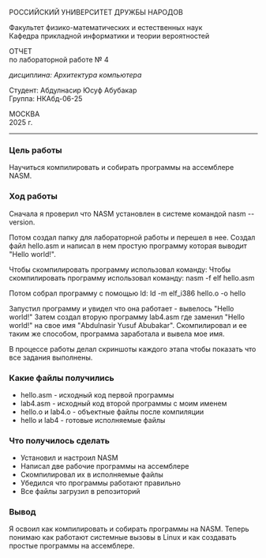 РОССИЙСКИЙ УНИВЕРСИТЕТ ДРУЖБЫ НАРОДОВ

Факультет физико-математических и естественных наук  
Кафедра прикладной информатики и теории вероятностей

ОТЧЕТ  
по лабораторной работе № 4

_дисциплина: Архитектура компьютера_

Студент: Абдулнасир Юсуф Абубакар  
Группа: НКАбд-06-25

МОСКВА  
2025 г.

---

### Цель работы
Научиться компилировать и собирать программы на ассемблере NASM.

### Ход работы

Сначала я проверил что NASM установлен в системе командой nasm --version.

Потом создал папку для лабораторной работы и перешел в нее. Создал файл hello.asm и написал в нем простую программу которая выводит "Hello world!". 

Чтобы скомпилировать программу использовал команду:
Чтобы скомпилировать программу использовал команду:
nasm -f elf hello.asm

Потом собрал программу с помощью ld:
ld -m elf_i386 hello.o -o hello

Запустил программу и увидел что она работает - вывелось "Hello world!"
Затем создал вторую программу lab4.asm где заменил "Hello world!" на свое имя "Abdulnasir Yusuf Abubakar". Скомпилировал и ее таким же способом, программа заработала и вывела мое имя.

В процессе работы делал скриншоты каждого этапа чтобы показать что все задания выполнены.

### Какие файлы получились
- hello.asm - исходный код первой программы
- lab4.asm - исходный код второй программы с моим именем  
- hello.o и lab4.o - объектные файлы после компиляции
- hello и lab4 - готовые исполняемые файлы

### Что получилось сделать
- Установил и настроил NASM
- Написал две рабочие программы на ассемблере
- Скомпилировал их в исполняемые файлы
- Убедился что программы работают правильно
- Все файлы загрузил в репозиторий

### Вывод
Я освоил как компилировать и собирать программы на NASM. Теперь понимаю как работают системные вызовы в Linux и как создавать простые программы на ассемблере.
